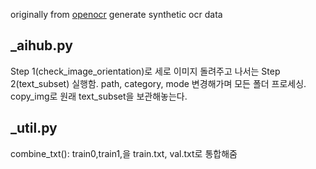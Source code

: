 originally from [openocr](https://github.com/YongWookHa/Open-OCR-Engine)
generate synthetic ocr data

## _aihub.py
Step 1(check_image_orientation)로 세로 이미지 돌려주고 나서는
Step 2(text_subset) 실행함. path, category, mode 변경해가며 모든 폴더 프로세싱. copy_img로 원래 text_subset을 보관해놓는다. 

## _util.py
combine_txt(): train0,train1,을 train.txt, val.txt로 통합해줌